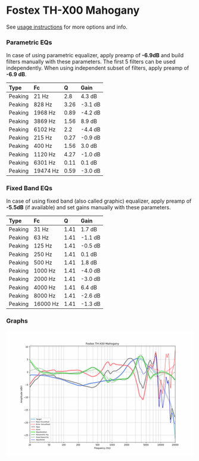 # Fostex TH-X00 Mahogany
See [usage instructions](https://github.com/jaakkopasanen/AutoEq#usage) for more options and info.

### Parametric EQs
In case of using parametric equalizer, apply preamp of **-6.9dB** and build filters manually
with these parameters. The first 5 filters can be used independently.
When using independent subset of filters, apply preamp of **-6.9 dB**.

| Type    | Fc       |    Q | Gain    |
|:--------|:---------|:-----|:--------|
| Peaking | 21 Hz    | 2.8  | 4.3 dB  |
| Peaking | 828 Hz   | 3.26 | -3.1 dB |
| Peaking | 1968 Hz  | 0.89 | -4.2 dB |
| Peaking | 3869 Hz  | 1.56 | 8.9 dB  |
| Peaking | 6102 Hz  | 2.2  | -4.4 dB |
| Peaking | 215 Hz   | 0.27 | -0.9 dB |
| Peaking | 400 Hz   | 1.56 | 3.0 dB  |
| Peaking | 1120 Hz  | 4.27 | -1.0 dB |
| Peaking | 6301 Hz  | 0.11 | 0.1 dB  |
| Peaking | 19474 Hz | 0.59 | -3.0 dB |

### Fixed Band EQs
In case of using fixed band (also called graphic) equalizer, apply preamp of **-5.5dB**
(if available) and set gains manually with these parameters.

| Type    | Fc       |    Q | Gain    |
|:--------|:---------|:-----|:--------|
| Peaking | 31 Hz    | 1.41 | 1.7 dB  |
| Peaking | 63 Hz    | 1.41 | -1.1 dB |
| Peaking | 125 Hz   | 1.41 | -0.5 dB |
| Peaking | 250 Hz   | 1.41 | 0.1 dB  |
| Peaking | 500 Hz   | 1.41 | 1.8 dB  |
| Peaking | 1000 Hz  | 1.41 | -4.0 dB |
| Peaking | 2000 Hz  | 1.41 | -3.0 dB |
| Peaking | 4000 Hz  | 1.41 | 6.4 dB  |
| Peaking | 8000 Hz  | 1.41 | -2.6 dB |
| Peaking | 16000 Hz | 1.41 | -1.3 dB |

### Graphs
![](./Fostex%20TH-X00%20Mahogany.png)